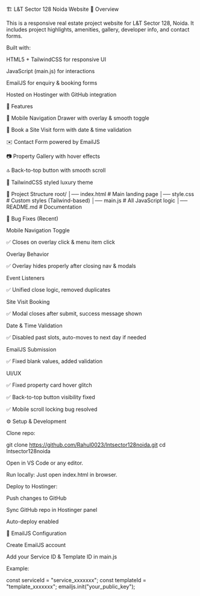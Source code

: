 🏗️ L&T Sector 128 Noida Website
📌 Overview

This is a responsive real estate project website for L&T Sector 128, Noida.
It includes project highlights, amenities, gallery, developer info, and contact forms.

Built with:

HTML5 + TailwindCSS for responsive UI

JavaScript (main.js) for interactions

EmailJS for enquiry & booking forms

Hosted on Hostinger with GitHub integration

🚀 Features

📱 Mobile Navigation Drawer with overlay & smooth toggle

📩 Book a Site Visit form with date & time validation

✉️ Contact Form powered by EmailJS

📷 Property Gallery with hover effects

🔝 Back-to-top button with smooth scroll

🎨 TailwindCSS styled luxury theme

📂 Project Structure
root/
│── index.html        # Main landing page
│── style.css         # Custom styles (Tailwind-based)
│── main.js           # All JavaScript logic
│── README.md         # Documentation

🐞 Bug Fixes (Recent)

Mobile Navigation Toggle

✅ Closes on overlay click & menu item click

Overlay Behavior

✅ Overlay hides properly after closing nav & modals

Event Listeners

✅ Unified close logic, removed duplicates

Site Visit Booking

✅ Modal closes after submit, success message shown

Date & Time Validation

✅ Disabled past slots, auto-moves to next day if needed

EmailJS Submission

✅ Fixed blank values, added validation

UI/UX

✅ Fixed property card hover glitch

✅ Back-to-top button visibility fixed

✅ Mobile scroll locking bug resolved

⚙️ Setup & Development

Clone repo:

git clone https://github.com/Rahul0023/lntsector128noida.git
cd lntsector128noida


Open in VS Code or any editor.

Run locally:
Just open index.html in browser.

Deploy to Hostinger:

Push changes to GitHub

Sync GitHub repo in Hostinger panel

Auto-deploy enabled

🔑 EmailJS Configuration

Create EmailJS
 account

Add your Service ID & Template ID in main.js

Example:

const serviceId = "service_xxxxxxx";
const templateId = "template_xxxxxxx";
emailjs.init("your_public_key");